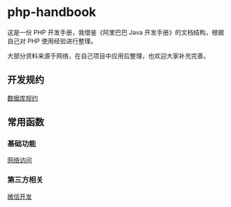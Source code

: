 # php-handbook
这是一份 PHP 开发手册，我借鉴《阿里巴巴 Java 开发手册》的文档结构，根据自己对 PHP 使用经验进行整理。

大部分资料来源于网络，在自己项目中应用后整理，也欢迎大家补充完善。
## 开发规约
[数据库规约](database.md "数据库规约")

## 常用函数
### 基础功能
[网络访问](network.md "网络访问")
### 第三方相关
[微信开发](weixin.md "微信开发")